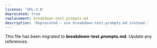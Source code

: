 ```yaml
---
license: 'GPL-3.0'
deprecated: true
replacement: breakdown-test.prompts.md
description: 'Deprecated – use breakdown-test.prompts.md instead.'
---
```


This file has been migrated to **breakdown-test.prompts.md**. Update any references.
